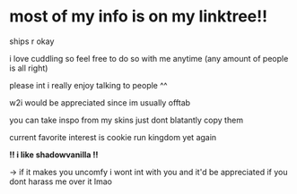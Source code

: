 # most of my info is on my linktree!!

ships r okay 

i love cuddling so feel free to do so with me anytime (any amount of people is all right)

please int i really enjoy talking to people ^^

w2i would be appreciated since im usually offtab

you can take inspo from my skins just dont blatantly copy them

current favorite interest is cookie run kingdom yet again 

 
**‼️ i like shadowvanilla ‼️**

-> if it makes you uncomfy i wont int with you and it'd be appreciated if you dont harass me over it lmao

